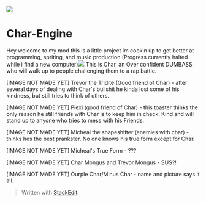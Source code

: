 ﻿![](https://cdn.discordapp.com/attachments/1019679413006258257/1128022646366416957/Untitled74_20230710133245.png)
# Char-Engine

Hey welcome to my mod this is a little project im cookin up to get better at programming, spriting, and music production (Progress currently halted while i find a new computer)![](https://media.discordapp.net/attachments/1019679413006258257/1128022646693564506/Untitled71_20230710131104.png) This is Char, an Over confident DUMBASS who will walk up to people challenging them to a rap battle.

[IMAGE NOT MADE YET] Trevor the Tridite (Good friend of Char) - after several days of dealing with Char's bullshit he kinda lost some of his kindness, but still tries to think of others.

[IMAGE NOT MADE YET] Plexi (good friend of Char) - this toaster thinks the only reason he still friends with Char is to keep him in check. Kind and will stand up to anyone who tries to mess with his Friends.

[IMAGE NOT MADE YET] Micheal the shapeshifter (enemies with char) - thinks hes the best prankster. No one knows his true form except for Char.

[IMAGE NOT MADE YET] Micheal's True Form - ???

[IMAGE NOT MADE YET] Char Mongus and Trevor Mongus - SUS?!

[IMAGE NOT MADE YET] Ourple Char/Minus Char - name and picture says it all.







> Written with [StackEdit](https://stackedit.io/).
